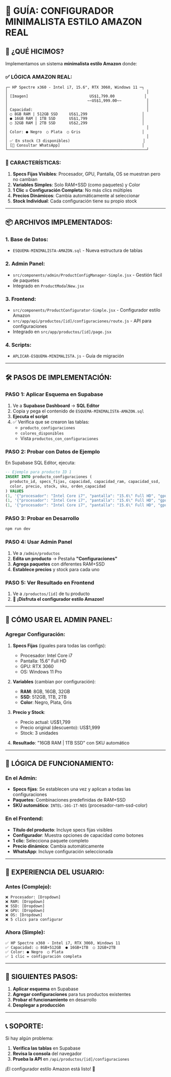 # 🎯 GUÍA: CONFIGURADOR MINIMALISTA ESTILO AMAZON REAL

## 🚀 **¿QUÉ HICIMOS?**

Implementamos un sistema **minimalista estilo Amazon** donde:

### ✅ **LÓGICA AMAZON REAL:**
```
┌─ HP Spectre x360 - Intel i7, 15.6", RTX 3060, Windows 11 ─┐
│                                                             │
│ [Imagen]                           US$1,799.00             │
│                                   ~~US$1,999.00~~           │
│                                                             │
│ Capacidad:                                                  │
│ ○ 8GB RAM | 512GB SSD     US$1,299                        │
│ ● 16GB RAM | 1TB SSD      US$1,799                        │  
│ ○ 32GB RAM | 2TB SSD      US$2,299                        │
│                                                             │
│ Color: ● Negro  ○ Plata  ○ Gris                           │
│                                                             │
│ ✅ En stock (3 disponibles)                                │
│ [📱 Consultar WhatsApp]                                    │
└─────────────────────────────────────────────────────────────┘
```

### 🎨 **CARACTERÍSTICAS:**

1. **Specs Fijas Visibles**: Procesador, GPU, Pantalla, OS se muestran pero no cambian
2. **Variables Simples**: Solo RAM+SSD (como paquetes) y Color
3. **1 Clic = Configuración Completa**: No más clics múltiples
4. **Precios Dinámicos**: Cambia automáticamente al seleccionar
5. **Stock Individual**: Cada configuración tiene su propio stock

---

## 📦 **ARCHIVOS IMPLEMENTADOS:**

### **1. Base de Datos:**
- `ESQUEMA-MINIMALISTA-AMAZON.sql` - Nueva estructura de tablas

### **2. Admin Panel:**
- `src/components/admin/ProductConfigManager-Simple.jsx` - Gestión fácil de paquetes
- Integrado en `ProductModalNew.jsx`

### **3. Frontend:**
- `src/components/ProductConfigurator-Simple.jsx` - Configurador estilo Amazon
- `src/app/api/productos/[id]/configuraciones/route.js` - API para configuraciones
- Integrado en `src/app/productos/[id]/page.jsx`

### **4. Scripts:**
- `APLICAR-ESQUEMA-MINIMALISTA.js` - Guía de migración

---

## 🛠️ **PASOS DE IMPLEMENTACIÓN:**

### **PASO 1: Aplicar Esquema en Supabase**

1. Ve a **Supabase Dashboard** → **SQL Editor**
2. Copia y pega el contenido de `ESQUEMA-MINIMALISTA-AMAZON.sql`
3. **Ejecuta el script**
4. ✅ Verifica que se crearon las tablas:
   - `producto_configuraciones`
   - `colores_disponibles`
   - Vista `productos_con_configuraciones`

### **PASO 2: Probar con Datos de Ejemplo**

En Supabase SQL Editor, ejecuta:

```sql
-- Ejemplo para producto ID 1
INSERT INTO producto_configuraciones (
  producto_id, specs_fijas, capacidad, capacidad_ram, capacidad_ssd, 
  color, precio, stock, sku, orden_capacidad
) VALUES 
(1, '{"procesador": "Intel Core i7", "pantalla": "15.6\" Full HD", "gpu": "RTX 3060", "os": "Windows 11 Pro"}', '8GB RAM | 512GB SSD', '8GB', '512GB', 'Negro', 1299.00, 5, 'INTEL-8G-512G-NEG', 1),
(1, '{"procesador": "Intel Core i7", "pantalla": "15.6\" Full HD", "gpu": "RTX 3060", "os": "Windows 11 Pro"}', '16GB RAM | 1TB SSD', '16GB', '1TB', 'Negro', 1799.00, 3, 'INTEL-16G-1T-NEG', 2),
(1, '{"procesador": "Intel Core i7", "pantalla": "15.6\" Full HD", "gpu": "RTX 3060", "os": "Windows 11 Pro"}', '32GB RAM | 2TB SSD', '32GB', '2TB', 'Negro', 2399.00, 1, 'INTEL-32G-2T-NEG', 3);
```

### **PASO 3: Probar en Desarrollo**

```bash
npm run dev
```

### **PASO 4: Usar Admin Panel**

1. Ve a `/admin/productos`
2. **Edita un producto** → Pestaña **"Configuraciones"**
3. **Agrega paquetes** con diferentes RAM+SSD
4. **Establece precios** y stock para cada uno

### **PASO 5: Ver Resultado en Frontend**

1. Ve a `/productos/[id]` de tu producto
2. 🎉 **¡Disfruta el configurador estilo Amazon!**

---

## 🔧 **CÓMO USAR EL ADMIN PANEL:**

### **Agregar Configuración:**

1. **Specs Fijas** (iguales para todas las configs):
   - Procesador: Intel Core i7
   - Pantalla: 15.6" Full HD
   - GPU: RTX 3060
   - OS: Windows 11 Pro

2. **Variables** (cambian por configuración):
   - **RAM**: 8GB, 16GB, 32GB
   - **SSD**: 512GB, 1TB, 2TB
   - **Color**: Negro, Plata, Gris

3. **Precio y Stock**:
   - Precio actual: US$1,799
   - Precio original (descuento): US$1,999
   - Stock: 3 unidades

4. **Resultado**: "16GB RAM | 1TB SSD" con SKU automático

---

## 🎯 **LÓGICA DE FUNCIONAMIENTO:**

### **En el Admin:**
- **Specs fijas**: Se establecen una vez y aplican a todas las configuraciones
- **Paquetes**: Combinaciones predefinidas de RAM+SSD
- **SKU automático**: `INTEL-16G-1T-NEG` (procesador-ram-ssd-color)

### **En el Frontend:**
- **Título del producto**: Incluye specs fijas visibles
- **Configurador**: Muestra opciones de capacidad como botones
- **1 clic**: Selecciona paquete completo
- **Precio dinámico**: Cambia automáticamente
- **WhatsApp**: Incluye configuración seleccionada

---

## 📱 **EXPERIENCIA DEL USUARIO:**

### **Antes (Complejo):**
```
❌ Procesador: [Dropdown]
❌ RAM: [Dropdown]  
❌ SSD: [Dropdown]
❌ GPU: [Dropdown]
❌ OS: [Dropdown]
❌ 5 clics para configurar
```

### **Ahora (Simple):**
```
✅ HP Spectre x360 - Intel i7, RTX 3060, Windows 11
✅ Capacidad: ○ 8GB+512GB  ● 16GB+1TB  ○ 32GB+2TB
✅ Color: ● Negro  ○ Plata
✅ 1 clic = configuración completa
```

---

## 🚀 **SIGUIENTES PASOS:**

1. **Aplicar esquema** en Supabase
2. **Agregar configuraciones** para tus productos existentes
3. **Probar el funcionamiento** en desarrollo
4. **Desplegar a producción**

---

## 📞 **SOPORTE:**

Si hay algún problema:

1. **Verifica las tablas** en Supabase
2. **Revisa la consola** del navegador
3. **Prueba la API** en `/api/productos/[id]/configuraciones`

¡El configurador estilo Amazon está listo! 🎉
